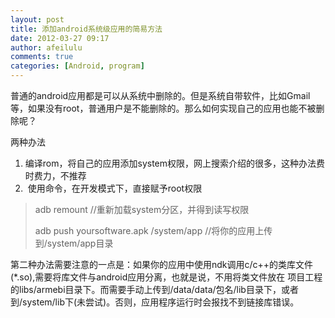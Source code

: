 ```yaml
---
layout: post
title: 添加android系统级应用的简易方法
date: 2012-03-27 09:17
author: afeilulu
comments: true
categories: [Android, program]
---
```

普通的android应用都是可以从系统中删除的。但是系统自带软件，比如Gmail等，如果没有root，普通用户是不能删除的。那么如何实现自己的应用也能不被删除呢？

两种办法
<ol>
	<li>编译rom，将自己的应用添加system权限，网上搜索介绍的很多，这种办法费时费力，不推荐</li>
	<li> 使用命令，在开发模式下，直接赋予root权限</li>
</ol>
<blockquote>adb remount //重新加载system分区，并得到读写权限

adb push yoursoftware.apk /system/app //将你的应用上传到/system/app目录</blockquote>
第二种办法需要注意的一点是：如果你的应用中使用ndk调用c/c++的类库文件(*.so),需要将库文件与android应用分离，也就是说，不用将类文件放在 项目工程的libs/armebi目录下。而需要手动上传到/data/data/包名/lib目录下，或者到/system/lib下(未尝试)。否则，应用程序运行时会报找不到链接库错误。
